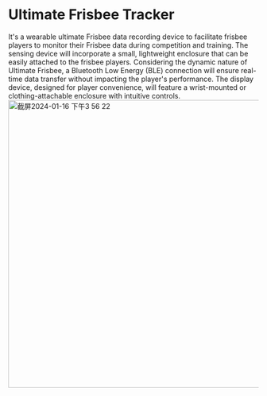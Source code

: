 # Ultimate Frisbee Tracker
It's a wearable ultimate Frisbee data recording device to facilitate frisbee players to monitor their Frisbee data during competition and training. The sensing device will incorporate a small, lightweight enclosure that can be easily attached to the frisbee players. Considering the dynamic nature of Ultimate Frisbee, a Bluetooth Low Energy (BLE) connection will ensure real-time data transfer without impacting the player's performance. The display device, designed for player convenience, will feature a wrist-mounted or clothing-attachable enclosure with intuitive controls.
<img width="579" alt="截屏2024-01-16 下午3 56 22" src="https://github.com/Michelleyukli/514-Final-Project/assets/148395276/3f53e83b-f244-42ec-979c-0181acdf2ae1">
